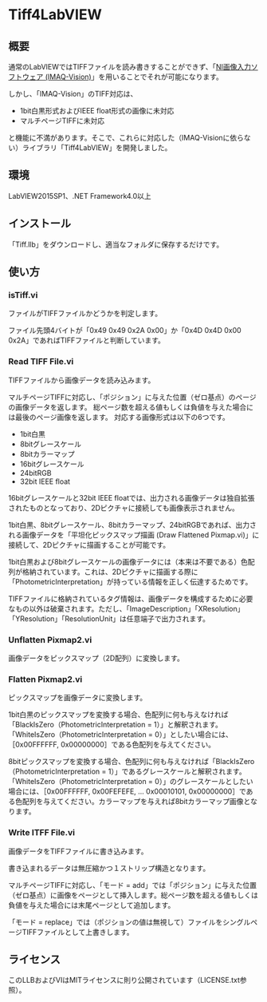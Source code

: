 # Tiff4LabVIEW

## 概要
通常のLabVIEWではTIFFファイルを読み書きすることができず、「[NI画像入力ソフトウェア (IMAQ-Vision)](http://sine.ni.com/nips/cds/view/p/lang/ja/nid/12892)」を用いることでそれが可能になります。

しかし、「IMAQ-Vision」のTIFF対応は、
- 1bit白黒形式およびIEEE float形式の画像に未対応
- マルチページTIFFに未対応

と機能に不満があります。そこで、これらに対応した（IMAQ-Visionに依らない）ライブラリ「Tiff4LabVIEW」を開発しました。

## 環境
LabVIEW2015SP1、.NET Framework4.0以上

## インストール
「Tiff.llb」をダウンロードし、適当なフォルダに保存するだけです。

## 使い方
### isTiff.vi
ファイルがTIFFファイルかどうかを判定します。

ファイル先頭4バイトが「0x49 0x49 0x2A 0x00」か「0x4D 0x4D 0x00 0x2A」であればTIFFファイルと判断しています。

### Read TIFF File.vi
TIFFファイルから画像データを読み込みます。

マルチページTIFFに対応し、「ポジション」に与えた位置（ゼロ基点）のページの画像データを返します。
総ページ数を超える値もしくは負値を与えた場合には最後のページ画像を返します。
対応する画像形式は以下の6つです。
- 1bit白黒
- 8bitグレースケール
- 8bitカラーマップ
- 16bitグレースケール
- 24bitRGB
- 32bit IEEE float

16bitグレースケールと32bit IEEE floatでは、出力される画像データは独自拡張されたものとなっており、2Dピクチャに接続しても画像表示されません。

1bit白黒、8bitグレースケール、8bitカラーマップ、24bitRGBであれば、出力される画像データを「平坦化ピックスマップ描画 (Draw Flattened Pixmap.vi)」に接続して、2Dピクチャに描画することが可能です。

1bit白黒および8bitグレースケールの画像データには（本来は不要である）色配列が格納されています。これは、2Dピクチャに描画する際に「PhotometricInterpretation」が持っている情報を正しく伝達するためです。

TIFFファイルに格納されているタグ情報は、画像データを構成するために必要なもの以外は破棄されます。ただし、「ImageDescription」「XResolution」「YResolution」「ResolutionUnit」は任意端子で出力されます。

### Unflatten Pixmap2.vi
画像データをピックスマップ（2D配列）に変換します。

### Flatten Pixmap2.vi
ピックスマップを画像データに変換します。

1bit白黒のピックスマップを変換する場合、色配列に何も与えなければ「BlackIsZero（PhotometricInterpretation = 1）」と解釈されます。「WhiteIsZero（PhotometricInterpretation = 0）」としたい場合には、［0x00FFFFFF, 0x00000000］である色配列を与えてください。

8bitピックスマップを変換する場合、色配列に何も与えなければ「BlackIsZero（PhotometricInterpretation = 1）」であるグレースケールと解釈されます。「WhiteIsZero（PhotometricInterpretation = 0）」のグレースケールとしたい場合には、［0x00FFFFFF, 0x00FEFEFE, ... 0x00010101, 0x00000000］である色配列を与えてください。カラーマップを与えれば8bitカラーマップ画像となります。

### Write ITFF File.vi
画像データをTIFFファイルに書き込みます。

書き込まれるデータは無圧縮かつ１ストリップ構造となります。

マルチページTIFFに対応し、「モード = add」では「ポジション」に与えた位置（ゼロ基点）に画像をページとして挿入します。総ページ数を超える値もしくは負値を与えた場合には末尾ページとして追加します。

「モード = replace」では（ポジションの値は無視して）ファイルをシングルページTIFFファイルとして上書きします。

## ライセンス
このLLBおよびVIはMITライセンスに則り公開されています（LICENSE.txt参照）。
